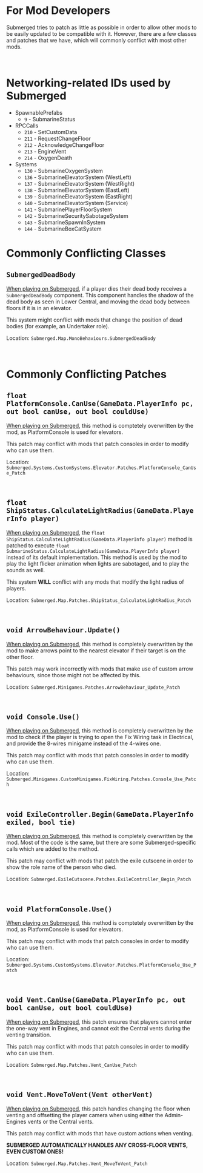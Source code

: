 # For Mod Developers

Submerged tries to patch as little as possible in order to allow other mods to be easily updated to be compatible with it. However, there are a few classes and patches that we have, which will commonly conflict with most other mods.

<br>

# Networking-related IDs used by Submerged

- SpawnablePrefabs
  - `9` - SubmarineStatus
- RPCCalls
  - `210` - SetCustomData
  - `211` - RequestChangeFloor
  - `212` - AcknowledgeChangeFloor
  - `213` - EngineVent
  - `214` - OxygenDeath
- Systems
  - `130` - SubmarineOxygenSystem
  - `136` - SubmarineElevatorSystem (WestLeft)
  - `137` - SubmarineElevatorSystem (WestRight)
  - `138` - SubmarineElevatorSystem (EastLeft)
  - `139` - SubmarineElevatorSystem (EastRight)
  - `140` - SubmarineElevatorSystem (Service)
  - `141` - SubmarinePlayerFloorSystem
  - `142` - SubmarineSecuritySabotageSystem
  - `143` - SubmarineSpawnInSystem
  - `144` - SubmarineBoxCatSystem

# Commonly Conflicting Classes

## `SubmergedDeadBody`

<u>When playing on Submerged</u>, if a player dies their dead body receives a `SubmergedDeadBody` component. This component handles the shadow of the dead body as seen in Lower Central, and moving the dead body between floors if it is in an elevator.

This system might conflict with mods that change the position of dead bodies (for example, an Undertaker role). 

Location: `Submerged.Map.MonoBehaviours.SubmergedDeadBody`

<br>

# Commonly Conflicting Patches

## `float PlatformConsole.CanUse(GameData.PlayerInfo pc, out bool canUse, out bool couldUse)`

<u>When playing on Submerged</u>, this method is comptetely overwritten by the mod, as PlatformConsole is used for elevators. 

This patch may conflict with mods that patch consoles in order to modify who can use them.

Location: `Submerged.Systems.CustomSystems.Elevator.Patches.PlatformConsole_CanUse_Patch`

<br>

## `float ShipStatus.CalculateLightRadius(GameData.PlayerInfo player)`

<u>When playing on Submerged</u>, the `float ShipStatus.CalculateLightRadius(GameData.PlayerInfo player)` method is patched to execute `float SubmarineStatus.CalculateLightRadius(GameData.PlayerInfo player)` instead of its default implementation. This method is used by the mod to play the light flicker animation when lights are sabotaged, and to play the sounds as well.

This system **WILL** conflict with any mods that modify the light radius of players.

Location: `Submerged.Map.Patches.ShipStatus_CalculateLightRadius_Patch`

<br>

## `void ArrowBehaviour.Update()`

<u>When playing on Submerged</u>, this method is completely overwritten by the mod to make arrows point to the nearest elevator if their target is on the other floor.

This patch may work incorrectly with mods that make use of custom arrow behaviours, since those might not be affected by this.

Location: `Submerged.Minigames.Patches.ArrowBehaviour_Update_Patch`

<br>

## `void Console.Use()`

<u>When playing on Submerged</u>, this method is completely overwritten by the mod to check if the player is trying to open the Fix Wiring task in Electrical, and provide the 8-wires minigame instead of the 4-wires one.

This patch may conflict with mods that patch consoles in order to modify who can use them.

Location: `Submerged.Minigames.CustomMinigames.FixWiring.Patches.Console_Use_Patch`

<br>

## `void ExileController.Begin(GameData.PlayerInfo exiled, bool tie)`

<u>When playing on Submerged</u>, this method is completely overwritten by the mod. Most of the code is the same, but there are some Submerged-specific calls which are added to the method.

This patch may conflict with mods that patch the exile cutscene in order to show the role name of the person who died.

Location: `Submerged.ExileCutscene.Patches.ExileController_Begin_Patch`

<br>

## `void PlatformConsole.Use()`

<u>When playing on Submerged</u>, this method is comptetely overwritten by the mod, as PlatformConsole is used for elevators. 

This patch may conflict with mods that patch consoles in order to modify who can use them.

Location: `Submerged.Systems.CustomSystems.Elevator.Patches.PlatformConsole_Use_Patch`

<br>

## `void Vent.CanUse(GameData.PlayerInfo pc, out bool canUse, out bool couldUse)`

<u>When playing on Submerged</u>, this patch ensures that players cannot enter the one-way vent in Engines, and cannot exit the Central vents during the venting transition.

This patch may conflict with mods that patch consoles in order to modify who can use them.

Location: `Submerged.Map.Patches.Vent_CanUse_Patch`

<br>

## `void Vent.MoveToVent(Vent otherVent)`

<u>When playing on Submerged</u>, this patch handles changing the floor when venting and offsetting the player camera when using either the Admin-Engines vents or the Central vents.

This patch may conflict with mods that have custom actions when venting.

**SUBMERGED AUTOMATICALLY HANDLES ANY CROSS-FLOOR VENTS, EVEN CUSTOM ONES!**

Location: `Submerged.Map.Patches.Vent_MoveToVent_Patch`
